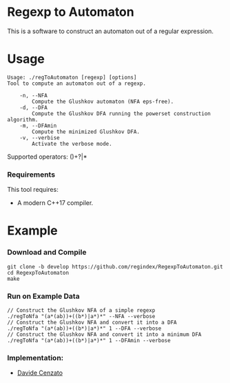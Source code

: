 # Regexp to Automaton
This is a software to construct an automaton out of a regular expression.

# Usage

```
Usage: ./regToAutomaton [regexp] [options]
Tool to compute an automaton out of a regexp.

    -n, --NFA
        Compute the Glushkov automaton (NFA eps-free).
    -d, --DFA
        Compute the Glushkov DFA running the powerset construction algorithm.
    -m, --DFAmin
        Compute the minimized Glushkov DFA.
    -v, --verbise
        Activate the verbose mode.
```
Supported operators: ()+?|* 

### Requirements

This tool requires:
* A modern C++17 compiler.

# Example

### Download and Compile

```console
git clone -b develop https://github.com/regindex/RegexpToAutomaton.git
cd RegexpToAutomaton
make
```

### Run on Example Data

```console
// Construct the Glushkov NFA of a simple regexp
./regToNfa "(a*(ab))+((b*)|a*)*" --NFA --verbose
// Construct the Glushkov NFA and convert it into a DFA
./regToNfa "(a*(ab))+((b*)|a*)*" 1 --DFA --verbose
// Construct the Glushkov NFA and convert it into a minimum DFA
./regToNfa "(a*(ab))+((b*)|a*)*" 1 --DFAmin --verbose
```

### Implementation:

* [Davide Cenzato](https://github.com/davidecenzato)